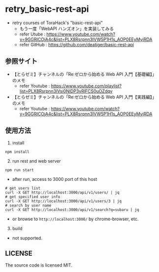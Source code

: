 # retry_basic-rest-api

- retry courses of ToraHack's "basic-rest-api"
  - もう一度「WebAPI ハンズオン」を実装してみる
  - refer Utube : https://www.youtube.com/watch?v=9GGRICOjA4c&list=PLX8Rsrpnn3IVW5P1H1s_AOP0EEyMyiRDA
  - refer GitHub : https://github.com/deatiger/basic-rest-api

## 参照サイト

- 【とらゼミ】チャンネルの「Re:ゼロから始める Web API 入門【基礎編】」のメモ
  - refer Youtube : https://www.youtube.com/playlist?list=PLX8Rsrpnn3IVsi0NIDP3yRlFCS0uOZdqv
- 【とらゼミ】チャンネルの「Re:ゼロから始める Web API 入門【実践編】」のメモ
  - refer Youtube : https://www.youtube.com/watch?v=9GGRICOjA4c&list=PLX8Rsrpnn3IVW5P1H1s_AOP0EEyMyiRDA

## 使用方法

1. install

```shell
npm install
```

2. run rest and web server

```shell
npm run start
```
  - after run, access to 3000 port of this host

  ```shell
  # get users list
  curl -X GET http://localhost:3000/api/v1/users/ | jq
  # get specified user info
  curl -X GET http://localhost:3000/api/v1/users/3 | jq
  # search by user name
  curl -X GET http://localhost:3000/api/v1/search?q=subaru | jq
  ```
  - or browse to `http://localhost:3000/` by chrome-browser, etc.

3. build
  - not supported.
  

## LICENSE

The source code is licensed MIT.
